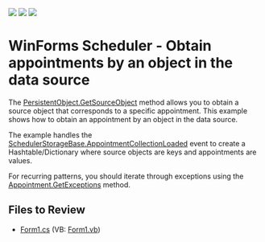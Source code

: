 <!-- default badges list -->
![](https://img.shields.io/endpoint?url=https://codecentral.devexpress.com/api/v1/VersionRange/128635662/14.2.3%2B)
[![](https://img.shields.io/badge/Open_in_DevExpress_Support_Center-FF7200?style=flat-square&logo=DevExpress&logoColor=white)](https://supportcenter.devexpress.com/ticket/details/E3143)
[![](https://img.shields.io/badge/📖_How_to_use_DevExpress_Examples-e9f6fc?style=flat-square)](https://docs.devexpress.com/GeneralInformation/403183)
<!-- default badges end -->

# WinForms Scheduler - Obtain appointments by an object in the data source

The [PersistentObject.GetSourceObject](https://docs.devexpress.com/CoreLibraries/DevExpress.XtraScheduler.PersistentObject.GetSourceObject(DevExpress.XtraScheduler.ISchedulerStorageBase)) method allows you to obtain a source object that corresponds to a specific appointment. This example shows how to obtain an appointment by an object in the data source.

The example handles the [SchedulerStorageBase.AppointmentCollectionLoaded](https://docs.devexpress.com/CoreLibraries/DevExpress.XtraScheduler.SchedulerStorageBase.AppointmentCollectionLoaded) event to create a Hashtable/Dictionary where source objects are keys and appointments are values.

For recurring patterns, you should iterate through exceptions using the [Appointment.GetExceptions]() method.


## Files to Review

* [Form1.cs](./CS/Form1.cs) (VB: [Form1.vb](./VB/Form1.vb))
